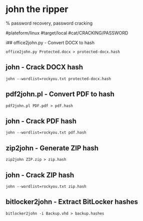 # john the ripper

% password recovery, password cracking

#plateform/linux  #target/local  #cat/CRACKING/PASSWORD 

i## office2john.py - Convert DOCX to hash
```
office2john.py Protected.docx > protected-docx.hash
```

## john - Crack DOCX hash
```
john --wordlist=rockyou.txt protected-docx.hash
```

## pdf2john.pl - Convert PDF to hash
```
pdf2john.pl PDF.pdf > pdf.hash
```

## john - Crack PDF hash
```
john --wordlist=rockyou.txt pdf.hash
```

## zip2john - Generate ZIP hash
```
zip2john ZIP.zip > zip.hash
```

## john - Crack ZIP hash
```
john --wordlist=rockyou.txt zip.hash
```

## bitlocker2john - Extract BitLocker hashes
```
bitlocker2john -i Backup.vhd > backup.hashes
```
